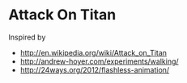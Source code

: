 Attack On Titan
===============

Inspired by

- http://en.wikipedia.org/wiki/Attack_on_Titan
- http://andrew-hoyer.com/experiments/walking/
- http://24ways.org/2012/flashless-animation/
